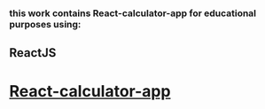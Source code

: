 <h3>this work contains React-calculator-app for educational purposes using:
<h2>ReactJS
  
  <h1><a href="https://react-calculator-7426e4.netlify.app/">React-calculator-app

